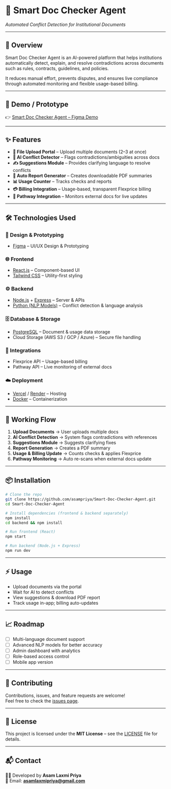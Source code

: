 # 📄 Smart Doc Checker Agent  
*Automated Conflict Detection for Institutional Documents*  

---

## 🚀 Overview  
Smart Doc Checker Agent is an AI-powered platform that helps institutions automatically detect, explain, and resolve contradictions across documents such as rules, contracts, guidelines, and policies.  

It reduces manual effort, prevents disputes, and ensures live compliance through automated monitoring and flexible usage-based billing.  

---

## 🎨 Demo / Prototype  
👉 [Smart Doc Checker Agent – Figma Demo](https://viral-peace-35787172.figma.site/)  

---

## ✨ Features  
- **📂 File Upload Portal** – Upload multiple documents (2–3 at once)  
- **🤖 AI Conflict Detector** – Flags contradictions/ambiguities across docs  
- **✍️ Suggestions Module** – Provides clarifying language to resolve conflicts  
- **📑 Auto Report Generator** – Creates downloadable PDF summaries  
- **📊 Usage Counter** – Tracks checks and reports  
- **💳 Billing Integration** – Usage-based, transparent Flexprice billing  
- **🔄 Pathway Integration** – Monitors external docs for live updates  

---

## 🛠️ Technologies Used  
### 🎨 Design & Prototyping  
- [Figma](https://figma.com) – UI/UX Design & Prototyping  

### 🌐 Frontend  
- [React.js](https://reactjs.org/) – Component-based UI  
- [Tailwind CSS](https://tailwindcss.com/) – Utility-first styling  

### ⚙️ Backend  
- [Node.js](https://nodejs.org/) + [Express](https://expressjs.com/) – Server & APIs  
- [Python (NLP Models)](https://www.python.org/) – Conflict detection & language analysis  

### 🗄️ Database & Storage  
- [PostgreSQL](https://www.postgresql.org/) – Document & usage data storage  
- Cloud Storage (AWS S3 / GCP / Azure) – Secure file handling  

### 🔌 Integrations  
- Flexprice API – Usage-based billing  
- Pathway API – Live monitoring of external docs  

### ☁️ Deployment  
- [Vercel](https://vercel.com/) / [Render](https://render.com/) – Hosting  
- [Docker](https://www.docker.com/) – Containerization  

---

## 🔄 Working Flow  
1. **Upload Documents** → User uploads multiple docs  
2. **AI Conflict Detection** → System flags contradictions with references  
3. **Suggestions Module** → Suggests clarifying fixes  
4. **Report Generation** → Creates a PDF summary  
5. **Usage & Billing Update** → Counts checks & applies Flexprice  
6. **Pathway Monitoring** → Auto re-scans when external docs update  

---


## 📦 Installation  

```bash
# Clone the repo
git clone https://github.com/asampriya/Smart-Doc-Checker-Agent.git
cd Smart-Doc-Checker-Agent

# Install dependencies (frontend & backend separately)
npm install
cd backend && npm install

# Run frontend (React)
npm start

# Run backend (Node.js + Express)
npm run dev

```
---

## ⚡ Usage  
- Upload documents via the portal  
- Wait for AI to detect conflicts  
- View suggestions & download PDF report  
- Track usage in-app; billing auto-updates  

---

## 📈 Roadmap  
- [ ] Multi-language document support  
- [ ] Advanced NLP models for better accuracy  
- [ ] Admin dashboard with analytics  
- [ ] Role-based access control  
- [ ] Mobile app version  

---

## 🤝 Contributing  
Contributions, issues, and feature requests are welcome!  
Feel free to check the [issues page](https://github.com/asampriya/Smart-Doc-Checker-Agent/issues).  

---

## 📄 License  
This project is licensed under the **MIT License** – see the [LICENSE](LICENSE) file for details.  

---

## 📬 Contact  
👩‍💻 Developed by **Asam Laxmi Priya**  
📧 Email: **asamlaxmipriya@gmail.com**  

